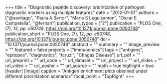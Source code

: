 +++
title = "Diagnostic peptide discovery: prioritization of pathogen diagnostic markers using multiple features"
date = "2012-01-01"
authors = ["@santiago", "Paula A Sartor", "Maria S Leguizamon", "Oscar E Campetella", "@fernan"]
publication_types = ["2"]
publication = "PLOS One, (7), 12, _pp. e50748_, https://doi.org/10.1371/journal.pone.0050748"
publication_short = "PLOS One, (7), 12, _pp. e50748_, https://doi.org/10.1371/journal.pone.0050748"
doi = "10.1371/journal.pone.0050748"
abstract = ""
summary = ""
image_preview = ""
featured = false
projects = ["immunomics"]
tags = ["antigens", "epitopes", "diagnostics", "tcruzi", "Chagas Disease"]
url_pdf = ""
url_preprint = ""
url_code = ""
url_dataset = ""
url_project = ""
url_slides = ""
url_video = ""
url_poster = ""
url_source = ""
math = true
highlight = true
[header]
[image]
 caption = "Antigen enrichment plots obtained under different prioritization scenarios"
 focal_point = "TopRight"
+++
